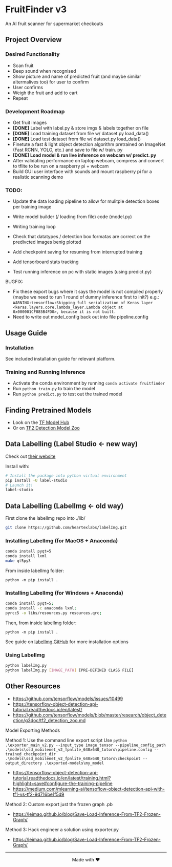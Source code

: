 # FruitFinder v3

An AI fruit scanner for supermarket checkouts

## Project Overview

### Desired Functionality

- Scan fruit
- Beep sound when recognised
- Show picture and name of predicted fruit (and maybe similar altermalives too) for user to confirm
- User confirms
- Weigh the fruit and add to cart
- Repeat

### Development Roadmap

- Get fruit images
- **[DONE]** Label with label.py & store imgs & labels together on file
- **[DONE]** Load training dataset from file w/ dataset.py load_data()
- **[DONE]** Load test dataset from file w/ dataset.py load_data()
- Finetute a fast & light object detection algorithm pretrained on ImageNet (Fast RCNN, YOLO, etc.) and save to file w/ train. py
- **[DONE] Load model & run live inference on webcam w/ predict. py**
- After validating performance on laptop webcam, compress and convert to tflite to be run on a raspberry pi + webcam
- Build GUI user interface with sounds and mount raspberry pi for a realistic scanning demo

### TODO:

- Update the data loading pipeline to allow for mulitple detection boxes per training image
- Write model builder (/ loading from file) code (model.py)
- Writing training loop

- Check that datatypes / detection box formatas are correct on the predivcted images benig plotted
- Add checkpoint saving for resuming from interrupted training
- Add tensorboard stats tracking
- Test running inference on pc with static images (using predict.py)

BUGFIX:

- Fix these export bugs where it says the model is not compiled properly (maybe we need to run 1 round of dummy inference first to init?) e.g.: `WARNING:tensorflow:Skipping full serialization of Keras layer <keras.layers.core.lambda_layer.Lambda object at 0x000001CF085B4FD0>, because it is not built.`
- Need to write out model_config back out into file pipeline.config

## Usage Guide

### Installation

See included installation guide for relevant platform.

### Training and Running Inference

- Activate the conda environment by running `conda activate fruitfinder`
- Run `python train.py` to train the model
- Run `python predict.py` to test out the trained model

## Finding Pretrained Models

- Look on the [TF Model Hub](https://tfhub.dev/s?module-type=image-object-detection&tf-version=tf2)
- Or on [TF2 Detection Model Zoo](https://github.com/tensorflow/models/blob/master/research/object_detection/g3doc/tf2_detection_zoo.md)

## Data Labelling (Label Studio <- new way)

Check out [their website](https://labelstud.io/)

Install with:

```bash
# Install the package into python virtual environment
pip install -U label-studio
# Launch it!
label-studio
```

## Data Labelling (LabelImg <- old way)

First clone the labelImg repo into ./lib/

```bash
git clone https://github.com/heartexlabs/labelImg.git
```

### Installing LabelImg (for MacOS + Anaconda)

```bash
conda install pyqt=5
conda install lxml
make qt5py3
```

From inside labelImg folder:

```
python -m pip install .
```

### Installing LabelImg (for Windows + Anaconda)

```bash
conda install pyqt=5;
conda install -c anaconda lxml;
pyrcc5 -o libs/resources.py resources.qrc;
```

Then, from inside labelImg folder:

```
python -m pip install .
```

See guide on [labelImg GitHub](https://github.com/heartexlabs/labelImg) for more installation options

### Using LabelImg

```bash
python labelImg.py
python labelImg.py [IMAGE_PATH] [PRE-DEFINED CLASS FILE]
```

## Other Resources

- https://github.com/tensorflow/models/issues/10499
- https://tensorflow-object-detection-api-tutorial.readthedocs.io/en/latest/
- https://github.com/tensorflow/models/blob/master/research/object_detection/g3doc/tf2_detection_zoo.md

Model Exporting Methods

Method 1: Use the command line export script
Use `python .\exporter_main_v2.py --input_type image_tensor --pipeline_config_path .\models\ssd_mobilenet_v2_fpnlite_640x640_totoro\pipeline.config --trained_checkpoint_dir .\models\ssd_mobilenet_v2_fpnlite_640x640_totoro\checkpoint --output_directory .\exported-models\my_model`

- https://tensorflow-object-detection-api-tutorial.readthedocs.io/en/latest/training.html?highlight=save#configure-the-training-pipeline
- https://medium.com/mlearning-ai/tensoflow-object-detection-api-with-tf1-vs-tf2-9d716be1f5d9

Method 2: Custom export just the frozen graph .pb

- https://leimao.github.io/blog/Save-Load-Inference-From-TF2-Frozen-Graph/

Method 3: Hack engineer a solution using exporter.py

- https://leimao.github.io/blog/Save-Load-Inference-From-TF2-Frozen-Graph/

---

<div align="center"> Made with ❤️<div>
